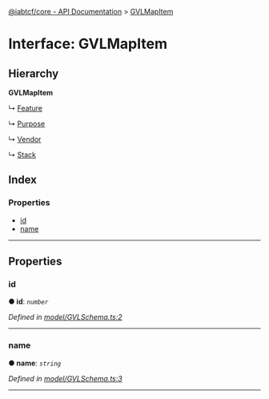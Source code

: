 [@iabtcf/core - API Documentation](../README.md) > [GVLMapItem](../interfaces/gvlmapitem.md)

# Interface: GVLMapItem

## Hierarchy

**GVLMapItem**

↳  [Feature](feature.md)

↳  [Purpose](purpose.md)

↳  [Vendor](vendor.md)

↳  [Stack](stack.md)

## Index

### Properties

* [id](gvlmapitem.md#id)
* [name](gvlmapitem.md#name)

---

## Properties

<a id="id"></a>

###  id

**● id**: *`number`*

*Defined in [model/GVLSchema.ts:2](https://github.com/chrispaterson/iabtcf-es/blob/b06c04d/modules/core/src/model/GVLSchema.ts#L2)*

___
<a id="name"></a>

###  name

**● name**: *`string`*

*Defined in [model/GVLSchema.ts:3](https://github.com/chrispaterson/iabtcf-es/blob/b06c04d/modules/core/src/model/GVLSchema.ts#L3)*

___

